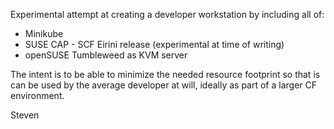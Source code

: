 Experimental attempt at creating a developer workstation by including all of:

* Minikube
* SUSE CAP - SCF Eirini release (experimental at time of writing)
* openSUSE Tumbleweed as KVM server

The intent is to be able to minimize the needed resource footprint so that is can be used by the average developer at will, ideally as part of a larger CF environment.

Steven
